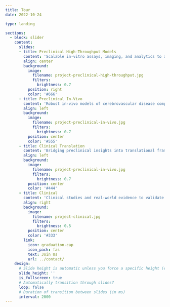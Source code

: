```yaml
---
title: Tour
date: 2022-10-24

type: landing

sections:
  - block: slider
    content:
      slides:
      - title: Preclinical High-Throughput Models
        content: 'Scalable in-vitro assays, imaging, and analytics to accelerate discovery and screening'
        align: center
        background:
          image:
            filename: project-preclinical-high-throughput.jpg
            filters:
              brightness: 0.7
          position: right
          color: '#666'
      - title: Preclinical In-Vivo
        content: 'Robust in-vivo models of cerebrovascular disease compatible for in-depth mechanistic and functional queries'
        align: left
        background:
          image:
            filename: project-preclinical-in-vivo.jpg
            filters:
              brightness: 0.7
          position: center
          color: '#555'
      - title: Clinical Translation
        content: 'Bridging preclinical insights into translational frameworks, biomarkers, prediction models, and trial-ready endpoints'
        align: left
        background:
          image:
            filename: project-preclinical-in-vivo.jpg
            filters:
              brightness: 0.7
          position: center
          color: '#444'
      - title: Clinical
        content: 'Clinical studies and real-world evidence to validate safety, effectiveness, and equity of interventions as well as identify future biomarkers for therapeutic intervention and monitoring'
        align: right
        background:
          image:
            filename: project-clinical.jpg
            filters:
              brightness: 0.5
          position: center
          color: '#333'
        link:
          icon: graduation-cap
          icon_pack: fas
          text: Join Us
          url: ../contact/
    design:
      # Slide height is automatic unless you force a specific height (e.g. '400px')
      slide_height: ''
      is_fullscreen: true
      # Automatically transition through slides?
      loop: false
      # Duration of transition between slides (in ms)
      interval: 2000
---
```

